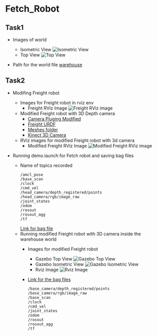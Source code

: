 # Fetch_Robot

## Task1
* Images of world
  * Isometric View ![Isometric View](https://github.com/Praveen290192/zebra_ws/blob/main/src/fetch_gazebo/fetch_gazebo/images/1.a.IsometricView.PNG) 
  * Top View ![Top View](https://github.com/Praveen290192/zebra_ws/blob/main/src/fetch_gazebo/fetch_gazebo/images/1.a.TopView.PNG)

* Path for the world file
   [warehouse](https://github.com/Praveen290192/zebra_ws/blob/58b5017a102c906ec5d096ca55edf4cb45d9b0bc/src/fetch_gazebo/fetch_gazebo/worlds/warehouse.sdf )

## Task2
* Modifing Freight robot
  * Images for Freight robot in rviz env
    * Freight RViz Image ![Freight RViz image](https://github.com/Praveen290192/zebra_ws/blob/main/src/fetch_gazebo/fetch_gazebo/images/2.a.i%20rviz%20freight%20robot.PNG)
  * Modified Freight robot with 3D Depth camera
    * [Camera Pluging Modified](https://github.com/Praveen290192/zebra_ws/blob/dec17bfbad9dd57e9e4c31447b3e1e735c919021/src/fetch_gazebo/fetch_gazebo/robots/freight.gazebo.xacro)
    * [Freight URDF](https://github.com/Praveen290192/zebra_ws/tree/main/src/fetch_gazebo/fetch_gazebo/models/robots)
    * [Meshes folder](https://github.com/Praveen290192/zebra_ws/tree/main/src/fetch_gazebo/fetch_gazebo/models/meshes)
    * [Kinect 3D Camera](https://github.com/Praveen290192/zebra_ws/tree/main/src/fetch_gazebo/fetch_gazebo/models/kinect)
  * RViz images for modified Freight robot with 3d camera
    * Modified Freight RViz Image ![Modified Freight RViz image](https://github.com/Praveen290192/zebra_ws/blob/main/src/fetch_gazebo/fetch_gazebo/images/2.a.iii%20rviz%20freight_3dcamera.PNG)
     

* Running demo.launch for Fetch robot and saving bag files
  * Name of topics recorded
     ```
     /amcl_pose
     /base_scan
     /clock
     /cmd_vel
     /head_camera/depth_registered/points
     /head_camera/rgb/image_raw
     /joint_states
     /odom
     /rosout
     /rosout_agg
     /tf
     ```
     [Link for bag file](https://drive.google.com/file/d/1AKlEBu3DUtMTTc23wiNYlKvnX_cA93E6/view?usp=sharing)
  * Running modified Freight robot with 3D camera inside the warehouse world
    * Images for modified Freight robot

      * Gazebo Top View ![Gazebo Top View](https://github.com/Praveen290192/zebra_ws/blob/main/src/fetch_gazebo/fetch_gazebo/images/2.c.i%20modified%20Freight%201.PNG)
      * Gazebo Isometric View ![Gazebo Isometric View](https://github.com/Praveen290192/zebra_ws/blob/main/src/fetch_gazebo/fetch_gazebo/images/2.c.i%20modified%20Freight%202.PNG)
      * Rviz Image ![Rviz Image](https://github.com/Praveen290192/zebra_ws/blob/main/src/fetch_gazebo/fetch_gazebo/images/2.c.i%20modified%20Freight%203.PNG)
    
    * [Link for the bag files](https://drive.google.com/file/d/1QUAMrxohTHVWMyMVbbG7K7VK8WKB6rc4/view?usp=sharing)
         ```
        /base_camera/depth_registered/points
        /base_camera/rgb/image_raw
        /base_scan
        /clock
        /cmd_vel
        /joint_states
        /odom
        /rosout
        /rosout_agg
        /tf
         ```
 
